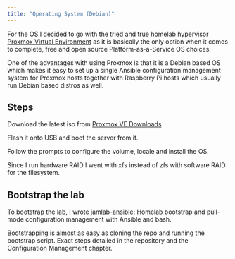 ```yaml
---
title: "Operating System (Debian)"
---
```


For the OS I decided to go with the tried and true homelab hypervisor [Proxmox Virtual Environment](https://www.proxmox.com/en/proxmox-ve) as it is basically the only option when it comes to complete, free and open source Platform-as-a-Service OS choices.

One of the advantages with using Proxmox is that it is a Debian based OS which makes it easy to set up a single Ansible configuration management system for Proxmox hosts together with Raspberry Pi hosts which usually run Debian based distros as well.

## Steps

Download the latest iso from [Proxmox VE Downloads](https://www.proxmox.com/en/downloads/category/iso-images-pve)

Flash it onto USB and boot the server from it.

Follow the prompts to configure the volume, locale and install the OS.

Since I run hardware RAID I went with xfs instead of zfs with software RAID for the filesystem.

## Bootstrap the lab

To bootstrap the lab, I wrote [jamlab-ansible](https://github.com/JamFox/jamlab-ansible): Homelab bootstrap and pull-mode configuration management with Ansible and bash.

Bootstrapping is almost as easy as cloning the repo and running the bootstrap script. Exact steps detailed in the repository and the Configuration Management chapter.
